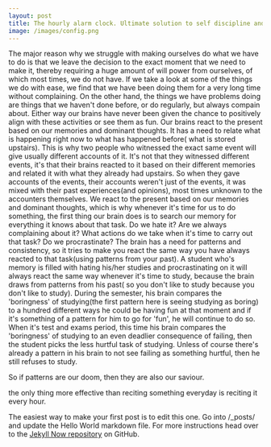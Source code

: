 ```yaml
---
layout: post
title: The hourly alarm clock. Ultimate solution to self discipline and changing your mindset.
image: /images/config.png
---
```


The major reason why we struggle with making ourselves do what we have to do is that we leave the decision to the exact moment that we need to make it, thereby requiring a huge amount of will power from ourselves, of which most times, we do not have. If we take a look at some of the things we do with ease, we find that we have been doing them for a very long time without complaining. On the other hand, the things we have problems doing are things that we haven't done before, or do regularly, but always compain about. Either way our brains have never been given the chance to positively align with these activities or see them as fun. Our brains react to the present based on our memories and dominant thoughts. It has a need to relate what is happening right now to what has happened before( what is stored upstairs). This is why two people who witnessed the exact same event will give usually different accounts of it. It's not that they witnessed different events, it's that their brains reacted to it based on their different memories and related it with what they already had upstairs. So when they gave accounts of the events, their accounts weren't just of the events, it was mixed with their past experiences(and opinions), most times unknown to the accounters themselves. We react to the present based on our memories and dominant thoughts, which is why whenever it's time for us to do something, the first thing our brain does is to search our memory for everything it knows about that task. Do we hate it? Are we always complaining about it? What actions do we take when it's time to carry out that task? Do we procrastinate? The brain has a need for patterns and consistency, so it tries to make you react the same way you have always reacted to that task(using patterns from your past). A student who's memory is filled with hating his/her studies and procrastinating on it will always react the same way whenever it's time to study, because the brain draws from patterns from his past( so you don't like to study because you don't like to study). During the semester, his brain compares the 'boringness' of studying(the first pattern here is seeing studying as boring) to a hundred different ways he could be having fun at that moment and if it's something of a pattern for him to go for 'fun', he will continue to do so. When it's test and exams period, this time his brain compares the 'boringness' of studying to an even deadlier consequence of failing, then the student picks the less hurtful task of studying. Unless of course there's already a pattern in his brain to not see failing as something hurtful, then he still refuses to study.


So if patterns are our doom, then they are also our saviour.

the only thing more effective than reciting something everyday is reciting it every hour.


The easiest way to make your first post is to edit this one. Go into /_posts/ and update the Hello World markdown file. For more instructions head over to the [Jekyll Now repository](https://github.com/barryclark/jekyll-now) on GitHub.

